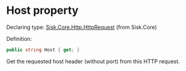 <!--

Copyrights 2023 Sisk Framework - CypherPotato
Published under MIT license

!!! DO NOT EDIT THIS FILE !!!
This file was generated by a tool in the Sisk package. To edit the information in this documentation,
edit the XML documentation present in the Sisk source code.

-->


# Host property

Declaring type: [Sisk.Core.Http.HttpRequest](/spec/Sisk.Core.Http.HttpRequest.md) (from Sisk.Core)


Definition:

```cs
public string Host { get; }
```

Get the requested host header (without port) from this HTTP request.

